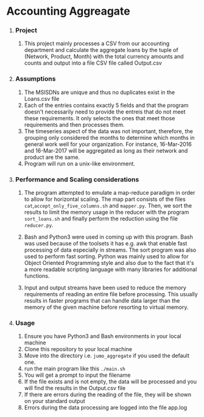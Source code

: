 # Accounting Aggreagate

1. ### Project
    1. This project mainly processes a CSV from our accounting department and calculate the aggregate loans by the tuple of (Network, Product, Month) with the total currency amounts and counts and output into a file CSV file called Output.csv

1. ### Assumptions
    1. The MSISDNs are unique and thus no duplicates exist in the Loans.csv file
    1. Each of the entries contains exactly 5 fields and that the program doesn't necessarily need to provide the entreis that do not meet these requirements. It only selects the ones that meet those requirements and then processes them.
    1. The timeseries aspect of the data was not important, therefore, the grouping only considered the months to determine which months in general work well for your organization. For instance, 16-Mar-2016 and 16-Mar-2017 will be aggregated as long as their network and product are the same.
    1. Program will run on a unix-like environment.

1. ### Performance and Scaling considerations
    1. The program attempted to emulate a map-reduce paradigm in order to allow for horizontal scaling. The map part consists of the files `cat`,`accept_only_five_columns.sh` and `mapper.py`. Then, we sort the results to limit the memory usage in the reducer with the program `sort_loans.sh` and finally perform the reduction using the file `reducer.py`.

    1. Bash and Python3 were used in coming up with this program. Bash was used because of the toolsets it has e.g. awk that enable fast processing of data especially in streams. The sort program was also used to perform fast sorting. Python was mainly used to allow for Object Oriented Programming style and also due to the fact that it's a more readable scripting language with many libraries for additional functions.

    1. Input and output streams have been used to reduce the memory requirements of reading an entire file before processing. This usually results in faster programs that can handle data larger than the memory of the given machine before resorting to virtual memory.

1. ### Usage
    1. Ensure you have Python3 and Bash environments in your local machine
    1. Clone this repository to your local machine
    1. Move into the directory i.e. `jumo_aggregate` if you used the default one.
    1. run the main program like this `./main.sh`
    1. You will get a prompt to input the filename
    1. If the file exists and is not empty, the data will be processed and you will find the results in the Output.csv file
    1. If there are errors during the reading of the file, they will be shown on your standard output
    1. Errors during the data processing are logged into the file app.log